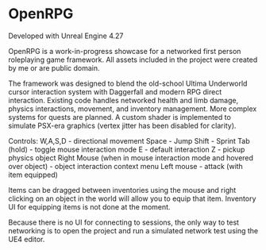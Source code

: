 # OpenRPG

Developed with Unreal Engine 4.27

OpenRPG is a work-in-progress showcase for a networked first person roleplaying game framework. All assets included in the project were created by me or are public domain.

The framework was designed to blend the old-school Ultima Underworld cursor interaction system with Daggerfall and modern RPG direct interaction. Existing code handles networked health and limb damage, physics interactions, movement, and inventory management. More complex systems for quests are planned. A custom shader is implemented to simulate PSX-era graphics (vertex jitter has been disabled for clarity).

Controls:
W,A,S,D - directional movement
Space - Jump
Shift - Sprint
Tab (hold) - toggle mouse interaction mode
E - default interaction
Z - pickup physics object
Right Mouse (when in mouse interaction mode and hovered over object) - object interaction context menu
Left mouse - attack (with item equipped)

Items can be dragged between inventories using the mouse and right clicking on an object in the world will allow you to equip that item. Inventory UI for equipping items is not done at the moment.

Because there is no UI for connecting to sessions, the only way to test networking is to open the project and run a simulated network test using the UE4 editor.
